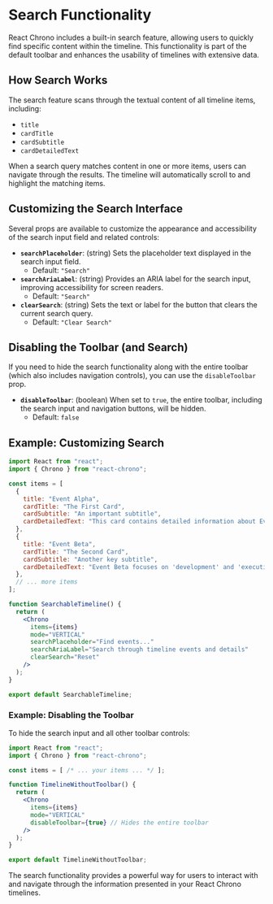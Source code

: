 # Search Functionality

React Chrono includes a built-in search feature, allowing users to quickly find specific content within the timeline. This functionality is part of the default toolbar and enhances the usability of timelines with extensive data.

## How Search Works

The search feature scans through the textual content of all timeline items, including:
- `title`
- `cardTitle`
- `cardSubtitle`
- `cardDetailedText`

When a search query matches content in one or more items, users can navigate through the results. The timeline will automatically scroll to and highlight the matching items.

## Customizing the Search Interface

Several props are available to customize the appearance and accessibility of the search input field and related controls:

-   **`searchPlaceholder`**: (string) Sets the placeholder text displayed in the search input field.
    *   Default: `"Search"`
-   **`searchAriaLabel`**: (string) Provides an ARIA label for the search input, improving accessibility for screen readers.
    *   Default: `"Search"`
-   **`clearSearch`**: (string) Sets the text or label for the button that clears the current search query.
    *   Default: `"Clear Search"`

## Disabling the Toolbar (and Search)

If you need to hide the search functionality along with the entire toolbar (which also includes navigation controls), you can use the `disableToolbar` prop.

-   **`disableToolbar`**: (boolean) When set to `true`, the entire toolbar, including the search input and navigation buttons, will be hidden.
    *   Default: `false`

## Example: Customizing Search

```jsx
import React from "react";
import { Chrono } from "react-chrono";

const items = [
  {
    title: "Event Alpha",
    cardTitle: "The First Card",
    cardSubtitle: "An important subtitle",
    cardDetailedText: "This card contains detailed information about Event Alpha, including keywords like 'innovation' and 'strategy'.",
  },
  {
    title: "Event Beta",
    cardTitle: "The Second Card",
    cardSubtitle: "Another key subtitle",
    cardDetailedText: "Event Beta focuses on 'development' and 'execution'. Search for these terms to find this card.",
  },
  // ... more items
];

function SearchableTimeline() {
  return (
    <Chrono
      items={items}
      mode="VERTICAL"
      searchPlaceholder="Find events..."
      searchAriaLabel="Search through timeline events and details"
      clearSearch="Reset"
    />
  );
}

export default SearchableTimeline;
```

### Example: Disabling the Toolbar

To hide the search input and all other toolbar controls:

```jsx
import React from "react";
import { Chrono } from "react-chrono";

const items = [ /* ... your items ... */ ];

function TimelineWithoutToolbar() {
  return (
    <Chrono
      items={items}
      mode="VERTICAL"
      disableToolbar={true} // Hides the entire toolbar
    />
  );
}

export default TimelineWithoutToolbar;
```

The search functionality provides a powerful way for users to interact with and navigate through the information presented in your React Chrono timelines.

